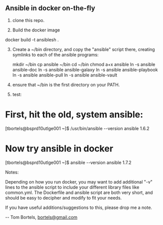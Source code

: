 Ansible in docker on-the-fly
----------------------------

1) clone this repo.

2) Build the docker image

docker build -t ansiblesh .

3) Create a ~/bin directory, and copy the "ansible" script there,
   creating symlinks to each of the ansible programs:

    mkdir ~/bin
    cp ansible ~/bin
    cd ~/bin
    chmod a+x ansible
    ln -s ansible ansible-doc
    ln -s ansible ansible-galaxy
    ln -s ansible ansible-playbook
    ln -s ansible ansible-pull
    ln -s ansible ansible-vault

4) ensure that ~/bin is the first directory on your PATH.

5) test:

# First, hit the old, system ansible:
[tbortels@bsprd10utlge001 ~]$ /usr/bin/ansible --version
ansible 1.6.2
# Now try ansible in docker
[tbortels@bsprd10utlge001 ~]$ ansible --version
ansible 1.7.2

Notes:

Depending on how you run docker, you may want to add additional "-v" lines to
the ansible script to include your different library files like common.yml.
The Dockerfile and ansible script are both very short, and should be easy to 
decipher and modify to fit your needs.

If you have useful additions/suggestions to this, please drop me a note. 

-- Tom Bortels, bortels@gmail.com

